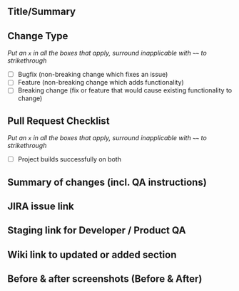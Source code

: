 ## Title/Summary

## Change Type
*Put an `x` in all the boxes that apply, surround inapplicable with **`~~`** to strikethrough*
- [ ] Bugfix (non-breaking change which fixes an issue)
- [ ] Feature (non-breaking change which adds functionality)
- [ ] Breaking change (fix or feature that would cause existing functionality to change)

## Pull Request Checklist
*Put an `x` in all the boxes that apply, surround inapplicable with **`~~`** to strikethrough*
- [ ] Project builds successfully on both

## Summary of changes (incl. QA instructions)

## JIRA issue link

## Staging link for Developer / Product QA

## Wiki link to updated or added section

## Before & after screenshots (Before & After)